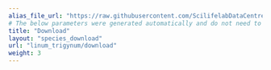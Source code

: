 ```yaml
---
alias_file_url: "https://raw.githubusercontent.com/ScilifelabDataCentre/swedgene/main/scripts/data_stewardship/alias_files_temp_storage/GCA_964030455.1_Ltrigynum_genome_genomic.fna.alias"
# The below parameters were generated automatically and do not need to be changed.
title: "Download"
layout: "species_download"
url: "linum_trigynum/download"
weight: 3
---
```

